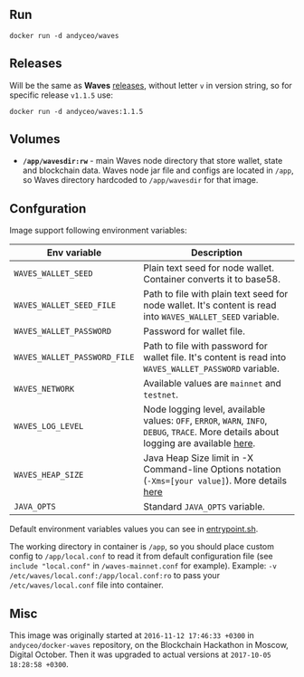 ## Run

    docker run -d andyceo/waves


## Releases

Will be the same as **Waves** [releases](https://github.com/wavesplatform/Waves/releases), without letter `v` in version string, so for specific release `v1.1.5` use:

    docker run -d andyceo/waves:1.1.5


## Volumes

- **`/app/wavesdir:rw`** - main Waves node directory that store wallet, state and blockchain data. Waves node jar file and configs are located in `/app`, so Waves directory hardcoded to `/app/wavesdir` for that image.


## Confguration

Image support following environment variables:

|Env variable                 |Description   |
|-----------------------------|--------------|
|`WAVES_WALLET_SEED`          |Plain text seed for node wallet. Container converts it to base58.   |
|`WAVES_WALLET_SEED_FILE`     |Path to file with plain text seed for node wallet. It's content is read into `WAVES_WALLET_SEED` variable.   |
|`WAVES_WALLET_PASSWORD`      |Password for wallet file.    |
|`WAVES_WALLET_PASSWORD_FILE` |Path to file with password for wallet file. It's content is read into `WAVES_WALLET_PASSWORD` variable.   |
|`WAVES_NETWORK`              |Available values are `mainnet` and `testnet`.   |
|`WAVES_LOG_LEVEL`            |Node logging level, available values: `OFF`, `ERROR`, `WARN`, `INFO`, `DEBUG`, `TRACE`. More details about logging are available [here](https://docs.wavesplatform.com/en/waves-full-node/logging.html).   |
|`WAVES_HEAP_SIZE`            |Java Heap Size limit in -X Command-line Options notation (`-Xms=[your value]`). More details [here](https://docs.oracle.com/cd/E13150_01/jrockit_jvm/jrockit/jrdocs/refman/optionX.html)   |
|`JAVA_OPTS`                  |Standard `JAVA_OPTS` variable.   |

Default environment variables values you can see in [entrypoint.sh](entrypoint.sh).

The working directory in container is `/app`, so you should place custom config to `/app/local.conf` to read it from default configuration file (see `include "local.conf"` in `/waves-mainnet.conf` for example). Example: `-v /etc/waves/local.conf:/app/local.conf:ro` to pass your `/etc/waves/local.conf` file into container.


## Misc

This image was originally started at `2016-11-12 17:46:33 +0300` in `andyceo/docker-waves` repository, on the Blockchain Hackathon in Moscow, Digital October. Then it was upgraded to actual versions at `2017-10-05 18:28:58 +0300`.
